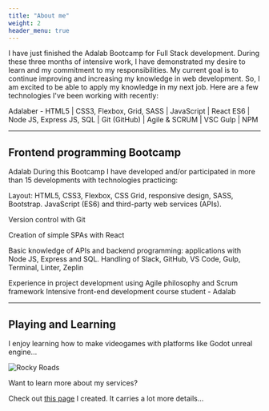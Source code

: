 ```yaml
---
title: "About me"
weight: 2
header_menu: true
---
```


I have just finished the Adalab Bootcamp for Full Stack development. During these three months of intensive work, I have demonstrated my desire to learn and my commitment to my responsibilities. My current goal is to continue improving and increasing my knowledge in web development. So, I am excited to be able to apply my knowledge in my next job. Here are a few technologies I've been working with recently:

Adalaber - HTML5 | CSS3, Flexbox, Grid, SASS | JavaScript | React ES6 | Node JS, Express JS, SQL | Git (GitHub) | Agile & SCRUM | VSC Gulp | NPM

---

## Frontend programming Bootcamp

Adalab
During this Bootcamp I have developed and/or participated in more than 15 developments with technologies practicing:

Layout: HTML5, CSS3, Flexbox, CSS Grid, responsive design, SASS, Bootstrap.
JavaScript (ES6) and third-party web services (APIs).

Version control with Git

Creation of simple SPAs with React

Basic knowledge of APIs and backend programming: applications with Node JS, Express and SQL.
Handling of Slack, GitHub, VS Code, Gulp, Terminal, Linter, Zeplin

Experience in project development using Agile philosophy and Scrum framework
Intensive front-end development course student - Adalab

---

## Playing and Learning

I enjoy learning how to make videogames with platforms like Godot unreal engine...

![Rocky Roads](images/rocky-roads.png)

Want to learn more about my services?

Check out [this page](cv) I created. It carries a lot more details...
